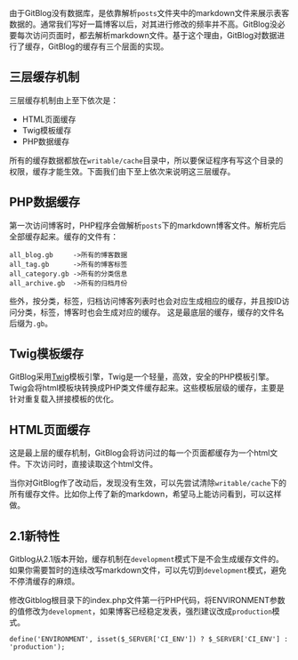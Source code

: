 <!--
author: jockchou
date: 2015-07-25
title: GitBlog的缓存机制
tags: GitBlog
category: GitBlog
status: publish
summary: 由于GitBlog没有数据库，是依靠解析posts文件夹中的markdown文件来展示表客数据的。通常我们写好一篇博客以后，对其进行修改的频率并不高。GitBlog没必要每次访问页面时，都去解析markdown文件。基于这个理由，GitBlog对数据进行了缓存，GitBlog的缓存有三个层面的实现。
-->

由于GitBlog没有数据库，是依靠解析`posts`文件夹中的markdown文件来展示表客数据的。通常我们写好一篇博客以后，对其进行修改的频率并不高。GitBlog没必要每次访问页面时，都去解析markdown文件。基于这个理由，GitBlog对数据进行了缓存，GitBlog的缓存有三个层面的实现。

## 三层缓存机制 ##

三层缓存机制由上至下依次是：

- HTML页面缓存
- Twig模板缓存
- PHP数据缓存

所有的缓存数据都放在`writable/cache`目录中，所以要保证程序有写这个目录的权限，缓存才能生效。下面我们由下至上依次来说明这三层缓存。

## PHP数据缓存 ##

第一次访问博客时，PHP程序会做解析`posts`下的markdown博客文件。解析完后全部缓存起来。缓存的文件有：

```
all_blog.gb		->所有的博客数据
all_tag.gb		->所有的博客标签
all_category.gb	->所有的分类信息
all_archive.gb	->所有的归档月份
```

些外，按分类，标签，归档访问博客列表时也会对应生成相应的缓存，并且按ID访问分类，标签，博客时也会生成对应的缓存。 这是最底层的缓存，缓存的文件名后缀为`.gb`。


## Twig模板缓存 ##

GitBlog采用[Twig](http://twig.sensiolabs.org/)模板引擎，Twig是一个轻量，高效，安全的PHP模板引擎。Twig会将html模板块转换成PHP类文件缓存起来。这些模板层级的缓存，主要是针对重复载入拼接模板的优化。

## HTML页面缓存 ##

这是最上层的缓存机制，GitBlog会将访问过的每一个页面都缓存为一个html文件。下次访问时，直接读取这个html文件。

当你对GitBlog作了改动后，发现没有生效，可以先尝试清除`writable/cache`下的所有缓存文件。比如你上传了新的markdown，希望马上能访问看到，可以这样做。


## 2.1新特性 ##
Gitblog从2.1版本开始，缓存机制在`development`模式下是不会生成缓存文件的。如果你需要暂时的连续改写markdown文件，可以先切到`development`模式，避免不停清缓存的麻烦。

修改Gitblog根目录下的index.php文件第一行PHP代码，将ENVIRONMENT参数的值修改为`development`，如果博客已经稳定发表，强烈建议改成`production`模式。

```
define('ENVIRONMENT', isset($_SERVER['CI_ENV']) ? $_SERVER['CI_ENV'] : 'production');
```










